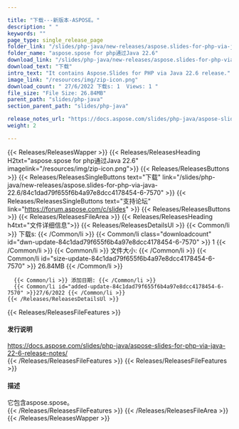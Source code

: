 ```yaml
---

title: "下载---新版本-ASPOSE。"
description: " "
keywords: ""
page_type: single_release_page
folder_link: "/slides/php-java/new-releases/aspose.slides-for-php-via-java-22.6/"
folder_name: "aspose.spose for php通过Java 22.6"
download_link: "/slides/php-java/new-releases/aspose.slides-for-php-via-java-22.6/84c1dad79f655f6b4a97e8dcc4178454-6-7570"
download_text: "下载"
intro_text: "It contains Aspose.Slides for PHP via Java 22.6 release."
image_link: "/resources/img/zip-icon.png"
download_count: " 27/6/2022 下载s: 1  Views: 1 "
file_size: "File Size: 26.84MB"
parent_path: "slides/php-java"
section_parent_path: "slides/php-java"

release_notes_url: "https://docs.aspose.com/slides/php-java/aspose-slides-for-php-via-java-22-6-release-notes/"
weight: 2

---
```


{{< Releases/ReleasesWapper >}}
  {{< Releases/ReleasesHeading H2txt="aspose.spose for php通过Java 22.6" imagelink="/resources/img/zip-icon.png">}}
  {{< Releases/ReleasesButtons >}}
    {{< Releases/ReleasesSingleButtons text="下载" link="/slides/php-java/new-releases/aspose.slides-for-php-via-java-22.6/84c1dad79f655f6b4a97e8dcc4178454-6-7570" >}}
    {{< Releases/ReleasesSingleButtons text="支持论坛" link="https://forum.aspose.com/c/slides" >}}
  {{< Releases/ReleasesButtons >}}
  {{< Releases/ReleasesFileArea >}}
    {{< Releases/ReleasesHeading h4txt="文件详细信息">}}
    {{< Releases/ReleasesDetailsUl >}}
      {{< Common/li >}} 下载s: {{< /Common/li >}}
      {{< Common/li class="downloadcount" id="dwn-update-84c1dad79f655f6b4a97e8dcc4178454-6-7570" >}} 1 {{< /Common/li >}}
      {{< Common/li >}} 文件大小: {{< /Common/li >}}
      {{< Common/li id="size-update-84c1dad79f655f6b4a97e8dcc4178454-6-7570" >}} 26.84MB {{< /Common/li >}}

      {{< Common/li >}} 添加日期: {{< /Common/li >}}
      {{< Common/li id="added-update-84c1dad79f655f6b4a97e8dcc4178454-6-7570" >}}27/6/2022 {{< /Common/li >}}
    {{< /Releases/ReleasesDetailsUl >}}

  {{< Releases/ReleasesFileFeatures >}}
      <h4>发行说明</h4><div><a href='https://docs.aspose.com/slides/php-java/aspose-slides-for-php-via-java-22-6-release-notes/'>https://docs.aspose.com/slides/php-java/aspose-slides-for-php-via-java-22-6-release-notes/</a></div>
  {{< /Releases/ReleasesFileFeatures >}}
  {{< Releases/ReleasesFileFeatures >}}
      <h4>描述</h4><div class="HTMLDescription">它包含aspose.spose。</div>
  {{< /Releases/ReleasesFileFeatures >}}
 {{< /Releases/ReleasesFileArea >}}
{{< /Releases/ReleasesWapper >}}


